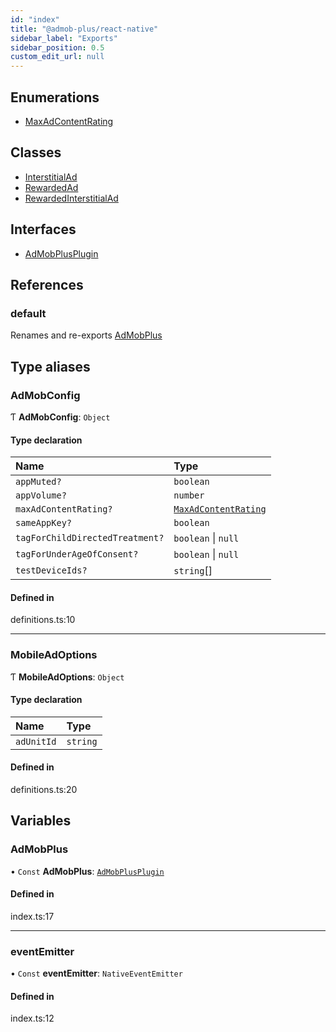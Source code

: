 ```yaml
---
id: "index"
title: "@admob-plus/react-native"
sidebar_label: "Exports"
sidebar_position: 0.5
custom_edit_url: null
---
```


## Enumerations

- [MaxAdContentRating](enums/MaxAdContentRating.md)

## Classes

- [InterstitialAd](classes/InterstitialAd.md)
- [RewardedAd](classes/RewardedAd.md)
- [RewardedInterstitialAd](classes/RewardedInterstitialAd.md)

## Interfaces

- [AdMobPlusPlugin](interfaces/AdMobPlusPlugin.md)

## References

### default

Renames and re-exports [AdMobPlus](#admobplus)

## Type aliases

### AdMobConfig

Ƭ **AdMobConfig**: `Object`

#### Type declaration

| Name | Type |
| :------ | :------ |
| `appMuted?` | `boolean` |
| `appVolume?` | `number` |
| `maxAdContentRating?` | [`MaxAdContentRating`](enums/MaxAdContentRating.md) |
| `sameAppKey?` | `boolean` |
| `tagForChildDirectedTreatment?` | `boolean` \| ``null`` |
| `tagForUnderAgeOfConsent?` | `boolean` \| ``null`` |
| `testDeviceIds?` | `string`[] |

#### Defined in

definitions.ts:10

___

### MobileAdOptions

Ƭ **MobileAdOptions**: `Object`

#### Type declaration

| Name | Type |
| :------ | :------ |
| `adUnitId` | `string` |

#### Defined in

definitions.ts:20

## Variables

### AdMobPlus

• `Const` **AdMobPlus**: [`AdMobPlusPlugin`](interfaces/AdMobPlusPlugin.md)

#### Defined in

index.ts:17

___

### eventEmitter

• `Const` **eventEmitter**: `NativeEventEmitter`

#### Defined in

index.ts:12
